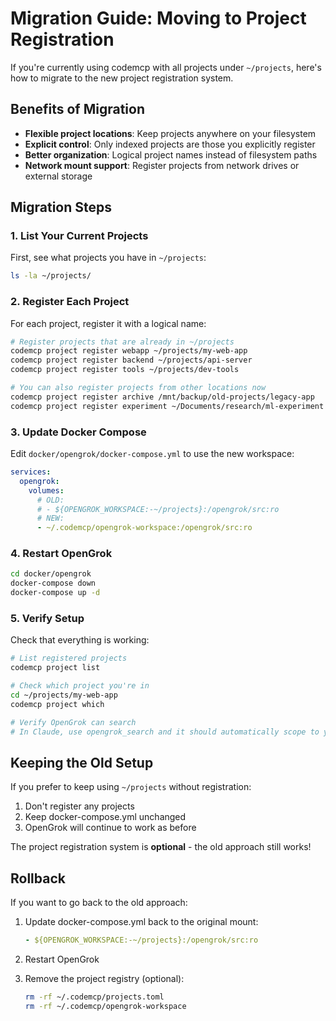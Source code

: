# Migration Guide: Moving to Project Registration

If you're currently using codemcp with all projects under `~/projects`, here's how to migrate to the new project registration system.

## Benefits of Migration

- **Flexible project locations**: Keep projects anywhere on your filesystem
- **Explicit control**: Only indexed projects are those you explicitly register
- **Better organization**: Logical project names instead of filesystem paths
- **Network mount support**: Register projects from network drives or external storage

## Migration Steps

### 1. List Your Current Projects

First, see what projects you have in `~/projects`:

```bash
ls -la ~/projects/
```

### 2. Register Each Project

For each project, register it with a logical name:

```bash
# Register projects that are already in ~/projects
codemcp project register webapp ~/projects/my-web-app
codemcp project register backend ~/projects/api-server
codemcp project register tools ~/projects/dev-tools

# You can also register projects from other locations now
codemcp project register archive /mnt/backup/old-projects/legacy-app
codemcp project register experiment ~/Documents/research/ml-experiment
```

### 3. Update Docker Compose

Edit `docker/opengrok/docker-compose.yml` to use the new workspace:

```yaml
services:
  opengrok:
    volumes:
      # OLD:
      # - ${OPENGROK_WORKSPACE:-~/projects}:/opengrok/src:ro
      # NEW:
      - ~/.codemcp/opengrok-workspace:/opengrok/src:ro
```

### 4. Restart OpenGrok

```bash
cd docker/opengrok
docker-compose down
docker-compose up -d
```

### 5. Verify Setup

Check that everything is working:

```bash
# List registered projects
codemcp project list

# Check which project you're in
cd ~/projects/my-web-app
codemcp project which

# Verify OpenGrok can search
# In Claude, use opengrok_search and it should automatically scope to your project
```

## Keeping the Old Setup

If you prefer to keep using `~/projects` without registration:

1. Don't register any projects
2. Keep docker-compose.yml unchanged
3. OpenGrok will continue to work as before

The project registration system is **optional** - the old approach still works!

## Rollback

If you want to go back to the old approach:

1. Update docker-compose.yml back to the original mount:
   ```yaml
   - ${OPENGROK_WORKSPACE:-~/projects}:/opengrok/src:ro
   ```

2. Restart OpenGrok

3. Remove the project registry (optional):
   ```bash
   rm -rf ~/.codemcp/projects.toml
   rm -rf ~/.codemcp/opengrok-workspace
   ```
